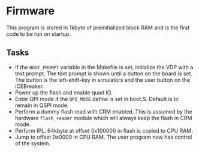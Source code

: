 # Firmware

This program is stored in 1kbyte of preinitialized block RAM and is the first code to be run on startup.

## Tasks

* If the `BOOT_PROMPT` variable in the Makefile is set, initialize the VDP with a text prompt. The text prompt is shown until a button on the board is set. The button is the left-shift-key in simulators and the user button on the iCEBreaker.
* Power up the flash and enable quad IO.
* Enter QPI mode if the `QPI_MODE` define is set in boot.S. Default is to remain in QSPI mode.
* Perform a dummy flash read with CRM enabled. This is assumed by the hardware `flash_reader` module which will always keep the flash in CRM mode.
* Perform IPL. 64kbyte at offset 0x100000 in flash is copied to CPU RAM.
* Jump to offset 0x0000 in CPU RAM. The user program now has control of the system.